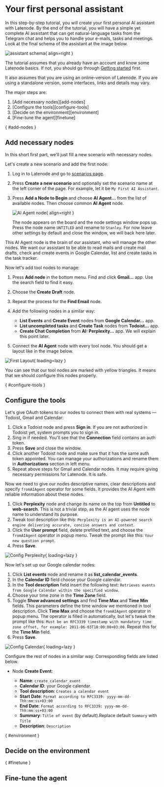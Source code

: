 # Your first personal assistant

In this step-by-step tutorial, you will create your first personal AI assistant with Latenode. By the end of the tutorial, you will have a simple yet complete AI assistant that can get natural-language tasks from the Telegram chat and helps you to handle your e-mails, tasks and meetings. Look at the final schema of the assistant at the image below.

![assistant schema](../assets/final-schema.png){ align=right }


The tutorial assumes that you already have an account and know some Latenode basics. If not, you should go through [Getting started](./getting_started.md) first.

It also assumes that you are using an online-version of Latenode. If you are using a standalone version, some interfaces, links and details may vary.

The major steps are:

1. [Add necessary nodes][add-nodes]
1. [Configure the tools][configure-tools]
1. [Decide on the environment][environment]
1. [Fine-tune the agent][finetune]

[](){ #add-nodes }
## Add necessary nodes

In this short first part, we'll just fill a new scenario with necessary nodes.

Let's create a new scenario and add the first node:

1. Log in to Latenode and go to [scenarios page](https://app.latenode.com/scenarios).
1. Press **Create a new scenario** and optionally set the scenario name at the left corner of the page. For example, let it be `My First AI Assistant`.
1. Press **Add a Node to Begin** and choose **AI Agent...** from the list of available nodes. Then choose common **AI Agent** node.

    ![AI Agent node](../assets/add-node.png){ align=right }

    The node appears on the board and the node settings window pops up. Press the node name `UNTITLED` and rename to `Stanley`. For now leave other settings by default and close the window, we will back here later.

This AI Agent node is the brain of our assistant, who will manage the other nodes. We want our assistant to be able to read mails and create mail drafts, check and create events in Google Calendar, list and create tasks in the task tracker.

Now let's add tool nodes to manage:

1. Press **Add node** in the bottom menu. Find and click **Gmail...** app. Use the search field to find it easy.
1. Choose the **Create Draft** node. 
1. Repeat the process for the **Find Email** node.
1. Add the following nodes in a similar way:

    * **List Events** and **Create Event** nodes from **Google Calendar...** app.
    * **List uncompleted tasks** and **Create Task** nodes from **Todoist...** app.
    * **Create Chat Completion** from **AI: Perplexity...** app. We will explain this point later.

1. Connect the **AI Agent** node with every tool node. You should get a layout like in the image below.

![First Layout](../assets/first-layout.png){ loading=lazy }

You can see that our tool nodes are marked with yellow triangles. It means that we should configure this nodes properly.

[](){ #configure-tools }
## Configure the tools

Let's give OAuth tokens to our nodes to connect them with real systems — Todoist, Gmail and Calendar:

1. Click a Todoist node and press **Sign in**. If you are not authorized in Todoist yet, system prompts you to sign in.
1. Sing in if needed. You'll see that the **Connection** field contains an auth token.
1. Press **Save** and close the window.
1. Click another Todoist node and make sure that it has the same auth token appointed. You can manage your authorizations and rename them in **Authorizations** section in left menu.
1. Repeat above steps for Gmail and Calendar nodes. It may require giving necessary permissions for Latenode. It is safe.

Now we need to give our nodes descriptive names, clear descriptions and specify `fromAIAgent` operator for some fields. It provides the AI Agent with reliable information about these nodes.

1. Click **Perplexity** node and change its name on the top from **Untitled** to **web-search**. This is not a trivial step, as the AI agent uses the node name to understand its purpose.
1. Tweak tool description like this: `Perplexity is an AI-powered search engine delivering accurate, concise answers and context`.
1. Click the **User prompt** field, delete prefilled text, and choose the `fromAIAgent` operator in popup menu. Tweak the prompt like this: `Your new question prompt`.
1. Press **Save**.

![Config Perplexity](../assets/config-perplexity.png){ loading=lazy }

Now let's set up our Google calendar nodes:

1. Click **List events** node and rename it as **list_calendar_events**.
1. In the **Calendar ID** field choose your Google calendar.
1. In the **Tool description** field insert the following text: `Retrieves events from Google Calendar within the specified window`.
1. Choose your time zone in the **Time Zone** field.
1. Toggle **Show advanced settings** and find **Time Max** and **Time Min** fields. This parameters define the time window we mentioned in tool description. Click **Time Max** and choose the `fromAIAgent` operator in popup menu. The operator is filled in automatically, but let's tweak the prompt like this: `Must be an RFC3339 timestamp with mandatory time zone offset, for example: 2011-06-03T10:00:00+03:00`. Repeat this for the **Time Min** field.
1. Press **Save**.

![Config Calendar](../assets/config-calendar1.png){ loading=lazy }

Configure the rest of nodes in a similar way. Corresponding fields are listed below.

* Node **Create Event**:

    * **Name**: `create_calendar_event`
    * **Calendar ID**: your Google calendar.
    * **Tool description**: `Creates a calendar event`
    * **Start Date**: `Format according to RFC3339: yyyy-mm-dd-Thh:mm:ss+03:00`
    * **End Date**: `Format according to RFC3339: yyyy-mm-dd-Thh:mm:ss+03:00`
    * **Summary**: `Title of event` (by default).Replace default `Summary` with `Title`
    * **Description**: `Description`


[](){ #environment }
## Decide on the environment

[](){ #finetune }
## Fine-tune the agent

